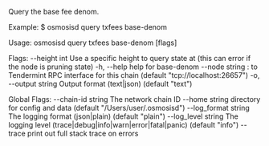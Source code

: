 Query the base fee denom.

Example:
$ osmosisd query txfees base-denom

Usage:
  osmosisd query txfees base-denom [flags]

Flags:
      --height int      Use a specific height to query state at (this can error if the node is pruning state)
  -h, --help            help for base-denom
      --node string     <host>:<port> to Tendermint RPC interface for this chain (default "tcp://localhost:26657")
  -o, --output string   Output format (text|json) (default "text")

Global Flags:
      --chain-id string     The network chain ID
      --home string         directory for config and data (default "/Users/user/.osmosisd")
      --log_format string   The logging format (json|plain) (default "plain")
      --log_level string    The logging level (trace|debug|info|warn|error|fatal|panic) (default "info")
      --trace               print out full stack trace on errors
